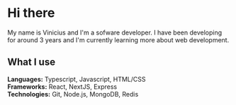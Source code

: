 # Hi there
My name is Vinicius and I'm a sofware developer. I have been developing for around 3 years and I'm currently learning more about web development.

## What I use
**Languages:** Typescript, Javascript, HTML/CSS<br/>
**Frameworks:** React, NextJS, Express<br/>
**Technologies:** Git, Node.js, MongoDB, Redis<br/>
